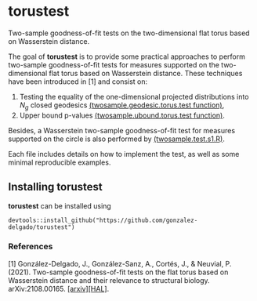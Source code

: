 # torustest
Two-sample goodness-of-fit tests on the two-dimensional flat torus based on Wasserstein distance.

The goal of **torustest** is to provide some practical approaches to perform two-sample goodness-of-fit tests for measures supported on the two-dimensional flat torus based on Wasserstein distance. These techniques have been introduced in [1] and consist on:

1. Testing the equality of the one-dimensional projected distributions into $N_g$ closed geodesics [(twosample.geodesic.torus.test function)](https://github.com/gonzalez-delgado/torustest/blob/master/R/twosample.geodesic.torus.test.R),
2. Upper bound p-values [(twosample.ubound.torus.test function)](https://github.com/gonzalez-delgado/torustest/blob/master/R/twosample.ubound.torus.test.R).

Besides, a Wasserstein two-sample goodness-of-fit test for measures supported on the circle is also performed by [(twosample.test.s1.R)](https://github.com/gonzalez-delgado/torustest/blob/master/R/twosample.test.s1.R).

Each file includes details on how to implement the test, as well as some minimal reproducible examples.

## Installing torustest

**torustest** can be installed using

```
devtools::install_github("https://github.com/gonzalez-delgado/torustest")
```

### References

[1] González-Delgado, J., González-Sanz, A., Cortés, J., & Neuvial, P. (2021). Two-sample goodness-of-fit tests on the flat torus based on Wasserstein distance and their relevance to structural biology. arXiv:2108.00165. [[arxiv]](https://arxiv.org/abs/2108.00165)[[HAL]](https://hal.archives-ouvertes.fr/hal-03369795v2).
